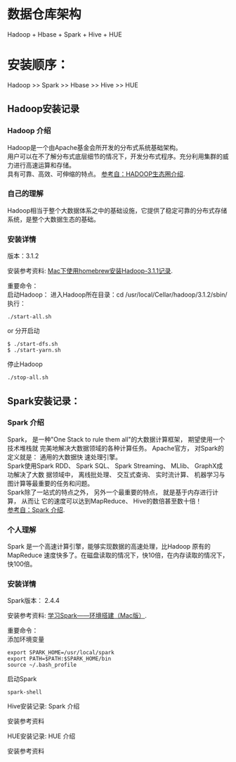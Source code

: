 
# 数据仓库架构
Hadoop + Hbase + Spark + Hive + HUE
# 安装顺序：
Hadoop >> Spark >> Hbase >> Hive >>  HUE 

## Hadoop安装记录
### Hadoop 介绍

Hadoop是一个由Apache基金会所开发的分布式系统基础架构。<br>
用户可以在不了解分布式底层细节的情况下，开发分布式程序。充分利用集群的威力进行高速运算和存储。<br>
具有可靠、高效、可伸缩的特点。  [参考自：HADOOP生态圈介绍](https://www.cnblogs.com/hanzhi/articles/8969109.html "HADOOP生态圈介绍").<br> 

### 自己的理解
Hadoop相当于整个大数据体系之中的基础设施，它提供了稳定可靠的分布式存储系统，是整个大数据生态的基础。

### 安装详情
版本：3.1.2

安装参考资料:
[Mac下使用homebrew安装Hadoop-3.1.1记录](https://www.jianshu.com/p/3859f57aa545 "Mac下使用homebrew安装Hadoop-3.1.1记录"). 

重要命令：<br>
启动Hadoop：
进入Hadoop所在目录：cd /usr/local/Cellar/hadoop/3.1.2/sbin/ <br>
执行：
~~~
./start-all.sh
~~~

or 分开启动
~~~
$ ./start-dfs.sh
$ ./start-yarn.sh
~~~

停止Hadoop
~~~
./stop-all.sh
~~~

## Spark安装记录：
### Spark 介绍

Spark， 是一种"One Stack to rule them all"的大数据计算框架， 期望使用一个技术堆栈就 完美地解决大数据领域的各种计算任务。 Apache官方， 对Spark的定义就是： 通用的大数据快 速处理引擎。<br>
Spark使用Spark RDD、 Spark SQL、 Spark Streaming、 MLlib、 GraphX成功解决了大数 据领域中， 离线批处理、 交互式查询、 实时流计算、 机器学习与图计算等最重要的任务和问题。<br>
Spark除了一站式的特点之外， 另外一个最重要的特点， 就是基于内存进行计算， 从而让 它的速度可以达到MapReduce、 Hive的数倍甚至数十倍！<br>
 [参考自：Spark 介绍](https://www.cnblogs.com/liuwei6/p/6587467.html "Spark 介绍").<br> 

### 个人理解
Spark 是一个高速计算引擎，能够实现数据的高速处理，比Hadoop 原有的MapReduce 速度快多了。在磁盘读取的情况下，快10倍，在内存读取的情况下，快100倍。

### 安装详情

Spark版本： 2.4.4

安装参考资料:
[学习Spark——环境搭建（Mac版）](https://www.cnblogs.com/bigdataZJ/p/hellospark.html "学习Spark——环境搭建（Mac版）"). 

重要命令：<br>
添加环境变量
~~~
export SPARK_HOME=/usr/local/spark
export PATH=$PATH:$SPARK_HOME/bin
source ~/.bash_profile
~~~

启动Spark
~~~
spark-shell
~~~


Hive安装记录:
Spark 介绍

安装参考资料

HUE安装记录:
HUE 介绍

安装参考资料




